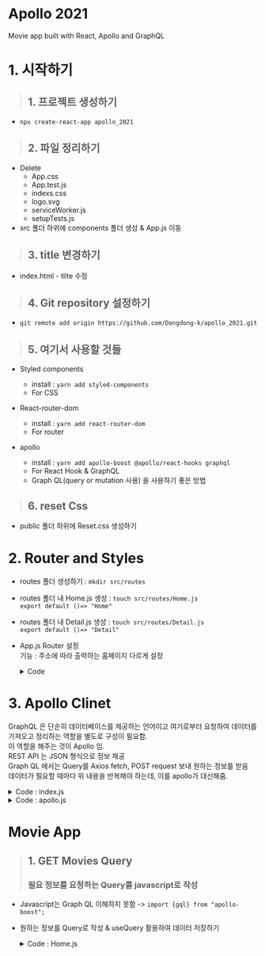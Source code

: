 # Apollo 2021

Movie app built with React, Apollo and GraphQL

# 1. 시작하기

> ## 1. 프로젝트 생성하기

- `npx create-react-app apollo_2021`

> ## 2. 파일 정리하기

- Delete
  - App.css
  - App.test.js
  - indexs.css
  - logo.svg
  - serviceWorker.js
  - setupTests.js
- src 폴더 하위에 components 폴더 생성 & App.js 이동

> ## 3. title 변경하기

- index.html - tilte 수정

> ## 4. Git repository 설정하기

- `git remote add origin https://github.com/Dongdong-k/apollo_2021.git`

> ## 5. 여기서 사용할 것들

- Styled components
  - install : `yarn add styled-components`
  - For CSS
- React-router-dom
  - install : `yarn add react-router-dom`
  - For router
- apollo

  - install : `yarn add apollo-boost @apollo/react-hooks graphql`
  - For React Hook & GraphQL
  - Graph QL(query or mutation 사용) 을 사용하기 좋은 방법

> ## 6. reset Css

- public 폴더 하위에 Reset.css 생성하기

# 2. Router and Styles

- routes 폴더 생성하기 : `mkdir src/routes`
- routes 폴더 내 Home.js 생성 : `touch src/routes/Home.js`  
  `export default ()=> "Home"`
- routes 폴더 내 Detail.js 생성 : `touch src/routes/Detail.js`  
  `export default ()=> "Detail"`
- App.js Router 설정  
   기능 : 주소에 따라 출력하는 홈페이지 다르게 설정
    <details>
    <summary>Code</summary>
    <div markdown="1">

  ```javascript
  import React from "react";
  import { HashRouter as Router, Route } from "react-router-dom";
  import Detail from "../routes/Detail";
  import Home from "../routes/Home";

  function App() {
    return (
      <Router>
        <Route exact path="/" component={Home} />
        <Route path="/:id" component={Detail} />
      </Router>
    );
  }
  export default App;
  ```

  </div>
  </details>

# 3. Apollo Clinet

GraphQL 은 단순히 데이터베이스를 제공하는 언어이고 여기로부터 요청하여 데이터를 가져오고 정리하는 역할을 별도로 구성이 필요함.  
이 역할을 해주는 것이 Apollo 임.  
REST API 는 JSON 형식으로 정보 제공  
Graph QL 에서는 Query를 Axios fetch, POST request 보내 원하는 정보를 받음  
데이터가 필요할 때마다 위 내용을 반복해야 하는데, 이를 apollo가 대신해줌.

  <details>
  <summary>Code : index.js</summary>
  <div markdown="1">

```javascript
import React from "react";
import ReactDOM from "react-dom";
import App from "./components/App";
import { ApolloProvider } from "@apollo/react-hooks";
import client from "./apollo";

ReactDOM.render(
  <ApolloProvider client={client}>
    <App />
  </ApolloProvider>,
  document.getElementById("root")
);
```

  </div>
  </details>

  <details>
  <summary>Code : apollo.js</summary>
  <div markdown="1">

```javascript
import ApolloClient from "apollo-boost";

const client = new ApolloClient({
  uri: "http://localhost:4000/",
});

export default client;
```

  </div>
  </details>

# Movie App

> ## 1. GET Movies Query
>
> ### 필요 정보를 요청하는 Query를 javascript로 작성

- Javascript는 Graph QL 이해하지 못함 -> `import {gql} from "apollo-boost";`
- 원하는 정보를 Query로 작성 & useQuery 활용하여 데이터 저장하기

  <details>
  <summary>Code : Home.js</summary>
  <div markdown="1">

  ```javascript
  import React from "react";
  import { gql } from "apollo-boost";
  import { useQuery } from "@apollo/client";

  // 필요한 데이터를 Query로 작성하기
  const GET_MOVIES = gql`
    {
      movies {
        id
        title
        medium_cover_image
      }
    }
  `;

  // useQuery를 활용하여 요청한 Query 데이터 저장
  export default () => {
    const { loading, error, data } = useQuery(GET_MOVIES);
    if (loading) {
      return "Loading...";
    }
    if (error) {
      return "error...";
    }
    if (data && data.movies) {
      console.log(data);
      return data.movies.map((data) => <h1>{data.title}</h1>);
    }
  };
  ```

  </div>
  </details>
